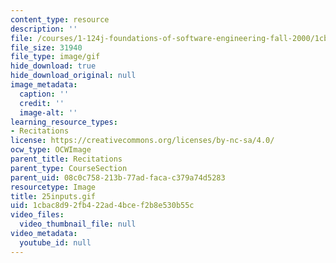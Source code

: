 ```yaml
---
content_type: resource
description: ''
file: /courses/1-124j-foundations-of-software-engineering-fall-2000/1cbac8d92fb422ad4bcef2b8e530b55c_25inputs.gif
file_size: 31940
file_type: image/gif
hide_download: true
hide_download_original: null
image_metadata:
  caption: ''
  credit: ''
  image-alt: ''
learning_resource_types:
- Recitations
license: https://creativecommons.org/licenses/by-nc-sa/4.0/
ocw_type: OCWImage
parent_title: Recitations
parent_type: CourseSection
parent_uid: 08c0c758-213b-77ad-faca-c379a74d5283
resourcetype: Image
title: 25inputs.gif
uid: 1cbac8d9-2fb4-22ad-4bce-f2b8e530b55c
video_files:
  video_thumbnail_file: null
video_metadata:
  youtube_id: null
---
```

